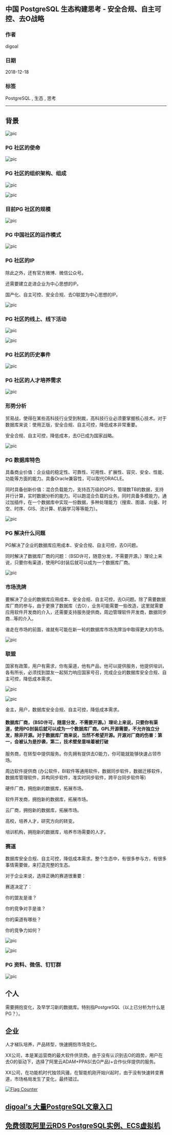 ## 中国 PostgreSQL 生态构建思考 - 安全合规、自主可控、去O战略       
                                                                                                          
### 作者                                                      
digoal                                                      
                                                                                   
### 日期                                                                   
2018-12-18                                               
                                                        
### 标签                                                                                            
PostgreSQL , 生态 , 思考        
                                                                                                          
----                                                                                                    
                                                                                                             
## 背景    
![pic](20181218_02_pic_010.jpg)      
  
### PG 社区的使命  
  
![pic](20181218_02_pic_011.jpg)      
  
### PG 社区的组织架构、组成  
  
![pic](20181218_02_pic_013.jpg)      
  
![pic](20181218_02_pic_012.jpg)      
  
### 目前PG 社区的规模  
  
![pic](20181218_02_pic_014.jpg)      
  
### PG 中国社区的运作模式  
  
![pic](20181218_02_pic_015.jpg)      
  
### PG 社区的IP  
除此之外，还有官方微博、微信公众号。  
  
还需要建立走进企业为中心思想的IP。  
  
国产化、自主可控、安全合规、去O联盟为中心思想的IP。  
  
![pic](20181218_02_pic_016.jpg)      
  
### PG 社区的线上、线下活动  
  
![pic](20181218_02_pic_020.jpg)     
  
![pic](20181218_02_pic_019.jpg)     
  
### PG 社区的历史事件  
  
![pic](20181218_02_pic_017.jpg)      
  
### PG 社区的人才培养需求  
  
![pic](20181218_02_pic_018.jpg)     
  
### 形势分析      
      
贸易战，使得在某些高科技行业受到制裁，高科技行业必须要掌握核心技术。对于数据库来说：使用正版，安全合规、自主可控，降低成本非常重要。      
      
安全合规、自主可控，降低成本，去O已成为国家战略。      
      
![pic](20181218_02_pic_001.jpg)      
      
### PG 数据库特色      
      
具备商业价值：企业级的稳定性、可靠性、可用性、扩展性、容灾、安全、性能、功能等方面的能力。具备Oracle兼容性，可以取代ORACLE。      
      
同时具备创新价值：混合负载能力，支持百万级的QPS，管理数TB的数据，支持并行计算，实时数据分析的能力。可以跑混合负载的业务。同时具备多模能力，通过加插件，在一个数据库中实现一份数据，多种处理能力（搜索、图谱、向量、时空、时序、GIS、流计算、机器学习等等能力）。      
      
![pic](20181218_02_pic_003.jpg)      
      
### PG 解决什么问题      
PG解决了企业的数据库应用成本、安全合规、自主可控，去O问题。      
      
同时解决了数据库厂商的问题：（BSD许可，随意分发，不需要开源。）理论上来说，只要你有渠道，使用PG封装后就可以成为一个数据库厂商。      
      
![pic](20181218_02_pic_004.jpg)      
      
### 市场洗牌      
要解决了企业的数据库应用成本、安全合规、自主可控，去O问题。除了需要数据库厂商的参与，由于更换了数据库（去O），业务可能需要一些改造，这里就需要应用软件开发商的介入，还需要支持服务提供商，周边管理软件开发商，数据同步商...等的介入。      
      
谁走在市场的前面，谁就有可能在新一轮的数据库市场洗牌当中取得更大的市场。      
      
![pic](20181218_02_pic_005.jpg)      
      
### 联盟      
国家有政策，用户有需求，你有渠道，他有产品，他可以提供服务，他提供培训，各有所长，必须找到盟友一起努力响应国家号召，完成企业的数据库安全合规、自主可控，降低成本需求。      
      
![pic](20181218_02_pic_006.jpg)      
      
![pic](20181218_02_pic_002.jpg)      
      
金主，用户，数据库安全合规、自主可控，降低成本需求。      
      
#### 数据库厂商，（BSD许可，随意分发，不需要开源。）理论上来说，只要你有渠道，使用PG封装后就可以成为一个数据库厂商。GPL开源需要，不允许独立分发，除非开源。对于数据库厂商来说，当然不希望开源。开源对厂商的伤害：第一，会被认为是抄袭，第二，技术壁垒意味着被打破      
      
服务商，在转型中提供服务。你先拥有提供去O能力，你可能就能够快速占领市场。      
      
周边软件提供商 (办公软件，BI软件等通用软件，数据同步软件，数据迁移软件，数据库管理软件，异构同步软件，准实时同步软件，跨平台同步软件等)      
      
硬件厂商，拥抱新的数据库，拓展市场。      
      
软件开发商，拥抱新的数据库，拓展市场。      
      
云厂商，拥抱新的数据库，拓展市场。      
      
高校，培养人才，研究方向的转变。      
      
培训机构，拥抱新的数据库，培养市场需要的人才。      
      
### 赛道      
数据库安全合规、自主可控，降低成本需求。整个生态中，有很多参与方，有很多事情需要做，来打造完整的生态。      
      
对于企业来说，选择正确的赛道很重要：      
      
赛道决定了：      
      
你的盟友是谁？      
      
你的竞争对手是谁？      
      
你的渠道有哪些？      
      
你的竞争力如何？      
      
![pic](20181218_02_pic_008.jpg)      
    
![pic](20181218_02_pic_009.jpg)      
      
### PG 资料、微信、钉钉群      
      
![pic](20181218_02_pic_007.jpg)      
      
## 个人      
需要拥抱变化，及早学习新的数据库。特别指PostgreSQL（以上已分析为什么是PG？）。      
      
## 企业      
人才梯队培养，产品转型，快速拥抱市场变化。        
      
XX公司，本是某运营商的最大软件供货商，由于没有认识到去O的趋势，用户在去O的驱动下，选择了阿里云ADAM+PPAS(去O产品)+合作伙伴提供的服务。      
      
XX公司，在功能机时代独领风骚，在智能机刚开始兴起时，由于没有快速转变赛道，市场格局发生了变化，最终错过。      
        
    
<a rel="nofollow" href="http://info.flagcounter.com/h9V1"  ><img src="http://s03.flagcounter.com/count/h9V1/bg_FFFFFF/txt_000000/border_CCCCCC/columns_2/maxflags_12/viewers_0/labels_0/pageviews_0/flags_0/"  alt="Flag Counter"  border="0"  ></a>    
    
    
## [digoal's 大量PostgreSQL文章入口](https://github.com/digoal/blog/blob/master/README.md "22709685feb7cab07d30f30387f0a9ae")  
    
    
## [免费领取阿里云RDS PostgreSQL实例、ECS虚拟机](https://free.aliyun.com/ "57258f76c37864c6e6d23383d05714ea")  
    
